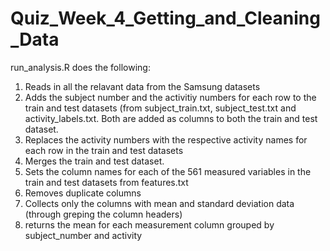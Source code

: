 # Quiz_Week_4_Getting_and_Cleaning_Data

run_analysis.R does the following:

1. Reads in all the relavant data from the Samsung datasets
2. Adds the subject number and the activitiy numbers for each row to the train and test datasets (from subject_train.txt, subject_test.txt and activity_labels.txt. Both are added as columns to both the train and test dataset. 
3. Replaces the activity numbers with the respective activity names for each row in the train and test datasets
4. Merges the train and test dataset.
5. Sets the column names for each of the 561 measured variables in the train and test datasets from features.txt
6. Removes duplicate columns
7. Collects only the columns with mean and standard deviation data (through greping the column headers)
8. returns the mean for each measurement column grouped by subject_number and activity
